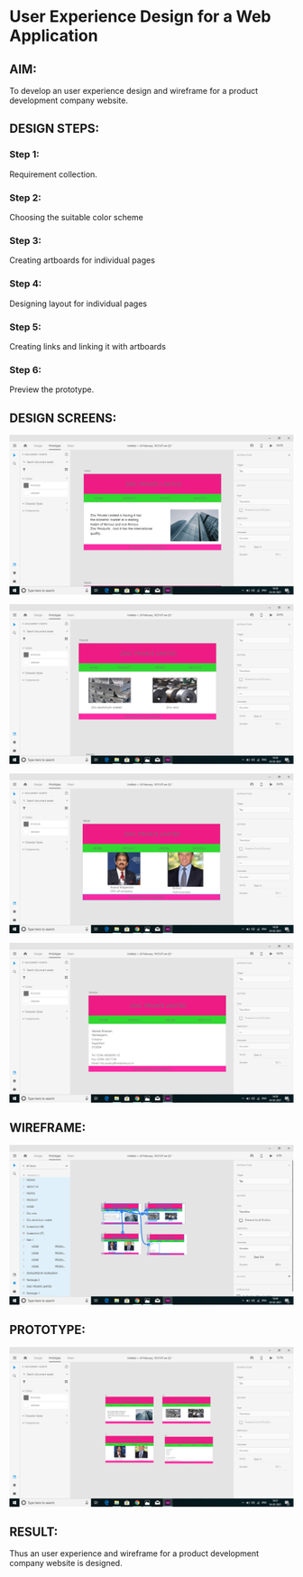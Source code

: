 # User Experience Design for a Web Application
## AIM:
To develop an user experience design and wireframe for a product development company website.

## DESIGN STEPS:
### Step 1: 
Requirement collection.
### Step 2:
Choosing the suitable color scheme
### Step 3:
Creating artboards for individual pages
### Step 4:
Designing layout for individual pages
### Step 5:
Creating links and linking it with artboards
### Step 6:
Preview the prototype.

## DESIGN SCREENS:
![output](./static/img/u1.png)

![output](./static/img/u2.png)

![output](./static/img/u3.png)

![output](./static/img/u4.png)

## WIREFRAME:
![output](./static/img/u5.png)

## PROTOTYPE:
![output](./static/img/u6.png)


## RESULT:
Thus an user experience  and wireframe for a product development company website is designed.
